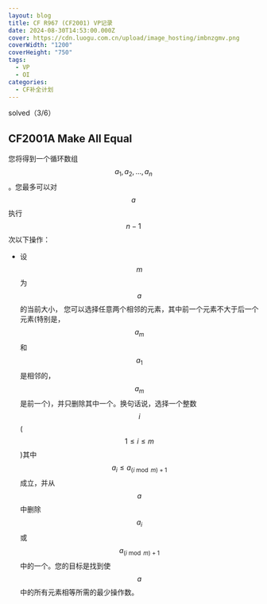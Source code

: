 ```yaml
---
layout: blog
title: CF R967 (CF2001) VP记录
date: 2024-08-30T14:53:00.000Z
cover: https://cdn.luogu.com.cn/upload/image_hosting/imbnzgmv.png
coverWidth: "1200"
coverHeight: "750"
tags:
  - VP
  - OI
categories:
  - CF补全计划
---
```

solved（3/6）

## CF2001A Make All Equal

您将得到一个循环数组 $$a_1, a_2, \ldots, a_n$$ 。您最多可以对 $$a$$ 执行 $$n - 1$$ 次以下操作：

- 设 $$m$$ 为 $$a$$ 的当前大小，
您可以选择任意两个相邻的元素，其中前一个元素不大于后一个元素(特别是， $$a_m$$ 和 $$a _1$$ 是相邻的，$$a_m$$ 是前一个)，并只删除其中一个。换句话说，选择一个整数 $$i$$ ( $$1 \leq i \leq m$$ )其中 $$a_i \leq a_{(i \bmod m) + 1}$$ 成立，并从 $$a$$ 中删除 $$a_i$$ 或 $$a_{(i \bmod m) + 1}$$ 中的一个。您的目标是找到使 $$a$$ 中的所有元素相等所需的最少操作数。

